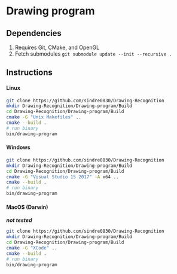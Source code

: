 # Drawing program

## Dependencies
1. Requires Git, CMake, and OpenGL
1. Fetch submodules ```git submodule update --init --recursive .```

## Instructions

#### Linux

```sh
git clone https://github.com/sindre0830/Drawing-Recognition
mkdir Drawing-Recognition/Drawing-program/Build
cd Drawing-Recognition/Drawing-program/Build
cmake -G "Unix Makefiles" ..
cmake --build .
# run binary
bin/drawing-program
```

#### Windows

```sh
git clone https://github.com/sindre0830/Drawing-Recognition
mkdir Drawing-Recognition/Drawing-program/Build
cd Drawing-Recognition/Drawing-program/Build
cmake -G "Visual Studio 15 2017" -A x64 ..
cmake --build .
# run binary
bin/drawing-program
```

#### MacOS (Darwin) 
***not tested***

```sh
git clone https://github.com/sindre0830/Drawing-Recognition
mkdir Drawing-Recognition/Drawing-program/Build
cd Drawing-Recognition/Drawing-program/Build
cmake -G "XCode" ..
cmake --build .
# run binary
bin/drawing-program
```
